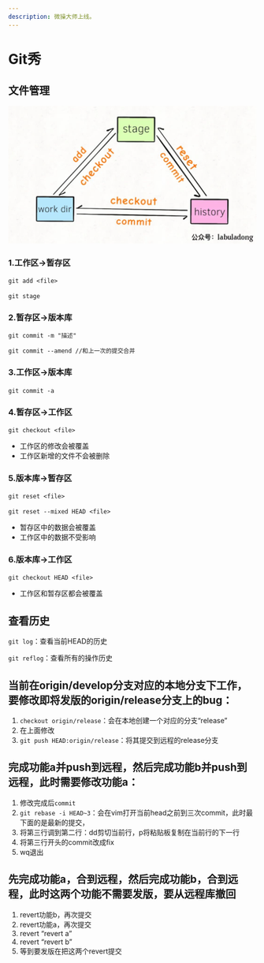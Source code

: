 ```yaml
---
description: 微操大师上线。
---
```


# Git秀

## 文件管理

![git 存储区](<../.gitbook/assets/image (1).png>)

### 1.工作区->暂存区

`git add <file>`

`git stage`

### 2.暂存区->版本库

`git commit -m "描述"`

`git commit --amend //和上一次的提交合并`

### 3.工作区->版本库

`git commit -a`

### 4.暂存区->工作区

`git checkout <file>`

* 工作区的修改会被覆盖
* 工作区新增的文件不会被删除

### 5.版本库->暂存区

`git reset <file>`

`git reset --mixed HEAD <file>`

* 暂存区中的数据会被覆盖
* 工作区中的数据不受影响

### 6.版本库->工作区

`git checkout HEAD <file>`

* 工作区和暂存区都会被覆盖

## 查看历史

`git log`：查看当前HEAD的历史

`git reflog`：查看所有的操作历史

## 当前在origin/develop分支对应的本地分支下工作，要修改即将发版的origin/release分支上的bug：

1. `checkout origin/release`：会在本地创建一个对应的分支“release”
2. 在上面修改
3. `git push HEAD:origin/release`：将其提交到远程的release分支

## 完成功能a并push到远程，然后完成功能b并push到远程，此时需要修改功能a：

1. 修改完成后`commit`
2. `git rebase -i HEAD~3`：会在vim打开当前head之前到三次commit，此时最下面的是最新的提交，
3. 将第三行调到第二行：dd剪切当前行，p将粘贴板复制在当前行的下一行
4. 将第三行开头的commit改成fix
5. wq退出

## 先完成功能a，合到远程，然后完成功能b，合到远程，此时这两个功能不需要发版，要从远程库撤回

1. revert功能b，再次提交
2. revert功能a，再次提交
3. revert “revert a”
4. revert “revert b”
5. 等到要发版在把这两个revert提交
